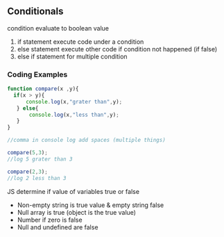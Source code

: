 ## Conditionals  
condition evaluate to boolean value
  1. if statement execute code under a condition
  2. else statement execute other code if condition not happened (if false)
  3. else if statement for multiple condition
     
### Coding Examples
```javascript
function compare(x ,y){
  if(x > y){
      console.log(x,"grater than",y);
   } else{
       console.log(x,"less than",y);
   }
}

//comma in console log add spaces (multiple things)

compare(5,3);
//log 5 grater than 3

compare(2,3);
//log 2 less than 3
```

JS determine if value of variables true or false
  - Non-empty string is true value & empty string false
  - Null array is true (object is the true value)
  - Number if zero is false
  - Null and undefined are false
    

